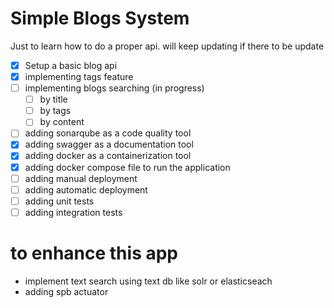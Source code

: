 # Simple Blogs System
Just to learn how to do a proper api. will keep updating if there to be update
- [x] Setup a basic blog api
- [x] implementing tags feature
- [ ] implementing blogs searching (in progress)
  - [ ] by title
  - [ ] by tags
  - [ ] by content
- [ ] adding sonarqube as a code quality tool
- [x] adding swagger as a documentation tool
- [x] adding docker as a containerization tool
- [x] adding docker compose file to run the application
- [ ] adding manual deployment
- [ ] adding automatic deployment
- [ ] adding unit tests
- [ ] adding integration tests

# to enhance this app
- implement text search using text db like solr or elasticseach
- adding spb actuator
